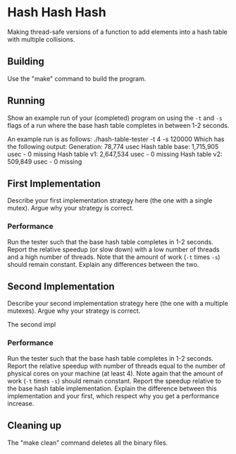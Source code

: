 # Hash Hash Hash

Making thread-safe versions of a function to add elements into a hash table with multiple collisions.

## Building

Use the "make" command to build the program.

## Running

Show an example run of your (completed) program on using the `-t` and `-s` flags
of a run where the base hash table completes in between 1-2 seconds.

An example run is as follows:
./hash-table-tester -t 4 -s 120000
Which has the following output:
Generation: 78,774 usec
Hash table base: 1,715,905 usec
    - 0 missing
Hash table v1: 2,647,534 usec
    - 0 missing
Hash table v2: 509,849 usec
    - 0 missing

## First Implementation

Describe your first implementation strategy here (the one with a single mutex).
Argue why your strategy is correct.

### Performance

Run the tester such that the base hash table completes in 1-2 seconds.
Report the relative speedup (or slow down) with a low number of threads and a
high number of threads. Note that the amount of work (`-t` times `-s`) should
remain constant. Explain any differences between the two.

## Second Implementation

Describe your second implementation strategy here (the one with a multiple
mutexes). Argue why your strategy is correct.

The second impl

### Performance

Run the tester such that the base hash table completes in 1-2 seconds.
Report the relative speedup with number of threads equal to the number of
physical cores on your machine (at least 4). Note again that the amount of work
(`-t` times `-s`) should remain constant. Report the speedup relative to the
base hash table implementation. Explain the difference between this
implementation and your first, which respect why you get a performance increase.

## Cleaning up

The "make clean" command deletes all the binary files.
